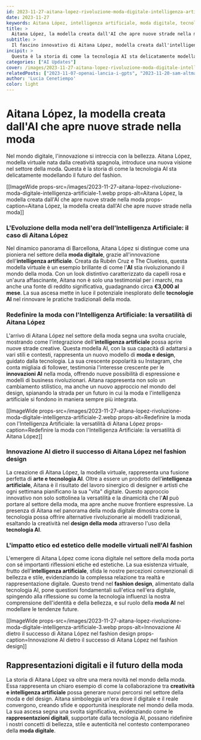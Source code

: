 ```yaml
---
id: 2023-11-27-aitana-lopez-rivoluzione-moda-digitale-intelligenza-artificiale
date: 2023-11-27
keywords: Aitana López, intelligenza artificiale, moda digitale, tecnologia AI, creatività e intelligenza artificiale, innovazione AI nella moda.
title: > 
  Aitana López, la modella creata dall'AI che apre nuove strade nella moda
subtitle: >
  Il fascino innovativo di Aitana López, modella creata dall'intelligenza artificiale spagnola
incipit: >
  Questa è la storia di come la tecnologia AI sta delicatamente modellando il futuro del fashion. Aitana López, modella virtuale nata dalla creatività dell'intelligenza artificiale spagnola, introduce una nuova visione nel settore della moda. 
categories: ["AI Updates"]
cover: /images/2023-11-27-aitana-lopez-rivoluzione-moda-digitale-intelligenza-artificiale-cover.webp
relatedPosts: ["2023-11-07-openai-lancia-i-gpts", "2023-11-20-sam-altman-greg-brockman-entrano-in-microsoft-openai","2023-11-28-gpt-store-rivoluzione-monetizzazione-intelligenza-artificiale","2023-10-01-prompt-engineering-impara-l-arte-di-scrivere-prompt-ai"]
author: 'Lucia Cenetiempo'
color: light
---
```

# Aitana López, la modella creata dall'AI che apre nuove strade nella moda

Nel mondo digitale, l'innovazione si intreccia con la bellezza. Aitana López, modella virtuale nata dalla creatività spagnola, introduce una nuova visione nel settore della moda. Questa è la storia di come la tecnologia AI sta delicatamente modellando il futuro del fashion.

[[ImageWide props-src=/images/2023-11-27-aitana-lopez-rivoluzione-moda-digitale-intelligenza-artificiale-1.webp props-alt=Aitana López, la modella creata dall'AI che apre nuove strade nella moda props-caption=Aitana López, la modella creata dall'AI che apre nuove strade nella moda]]

### L'Evoluzione della moda nell'era dell'Intelligenza Artificiale: il caso di Aitana López

Nel dinamico panorama di Barcellona, Aitana López si distingue come una pioniera nel settore della **moda digitale**, grazie all'innovazione dell'**intelligenza artificiale**. Creata da Rubén Cruz e The Clueless, questa modella virtuale è un esempio brillante di come l'**AI** stia rivoluzionando il mondo della moda. Con un look distintivo caratterizzato da capelli rosa e un'aura affascinante, Aitana non è solo una testimonial per i marchi, ma anche una fonte di reddito significativa, guadagnando circa **€3,000 al mese**. La sua ascesa mette in luce il potenziale inesplorato delle **tecnologie AI** nel rinnovare le pratiche tradizionali della moda.

### Redefinire la moda con l'Intelligenza Artificiale: la versatilità di Aitana López

L'arrivo di Aitana López nel settore della moda segna una svolta cruciale, mostrando come l'integrazione dell'**intelligenza artificiale** possa aprire nuove strade creative. Questa modella AI, con la sua capacità di adattarsi a vari stili e contesti, rappresenta un nuovo modello di **moda e design**, guidato dalla tecnologia. La sua crescente popolarità su Instagram, che conta migliaia di follower, testimonia l'interesse crescente per le **innovazioni AI** nella moda, offrendo nuove possibilità di espressione e modelli di business rivoluzionari. Aitana rappresenta non solo un cambiamento stilistico, ma anche un nuovo approccio nel mondo del design, spianando la strada per un futuro in cui la moda e l'intelligenza artificiale si fondono in maniera sempre più integrata.

[[ImageWide props-src=/images/2023-11-27-aitana-lopez-rivoluzione-moda-digitale-intelligenza-artificiale-2.webp props-alt=Redefinire la moda con l'Intelligenza Artificiale: la versatilità di Aitana López props-caption=Redefinire la moda con l'Intelligenza Artificiale: la versatilità di Aitana López]]

### Innovazione AI dietro il successo di Aitana López nel fashion design

La creazione di Aitana López, la modella virtuale, rappresenta una fusione perfetta di **arte e tecnologia AI**. Oltre a essere un prodotto dell'**intelligenza artificiale**, Aitana è il risultato del lavoro sinergico di designer e artisti che ogni settimana pianificano la sua "vita" digitale. Questo approccio innovativo non solo sottolinea la versatilità e la dinamicità che l'**AI** può portare al settore della moda, ma apre anche nuove frontiere espressive. La presenza di Aitana nel panorama della moda digitale dimostra come la tecnologia possa offrire alternative rivoluzionarie ai modelli tradizionali, esaltando la creatività nel **design della moda** attraverso l'uso della **tecnologia AI**.


### L'impatto etico ed estetico delle modelle virtuali nell'AI fashion

L'emergere di Aitana López come icona digitale nel settore della moda porta con sé importanti riflessioni etiche ed estetiche. La sua esistenza virtuale, frutto dell'**intelligenza artificiale**, sfida le nostre percezioni convenzionali di bellezza e stile, evidenziando la complessa relazione tra realtà e rappresentazione digitale. Questo trend nel **fashion design**, alimentato dalla tecnologia AI, pone questioni fondamentali sull'etica nell'era digitale, spingendo alla riflessione su come la tecnologia influenzi la nostra comprensione dell'identità e della bellezza, e sul ruolo della **moda AI** nel modellare le tendenze future.

[[ImageWide props-src=/images/2023-11-27-aitana-lopez-rivoluzione-moda-digitale-intelligenza-artificiale-3.webp props-alt=Innovazione AI dietro il successo di Aitana López nel fashion design props-caption=Innovazione AI dietro il successo di Aitana López nel fashion design]]

## Rappresentazioni digitali e il futuro della moda

La storia di Aitana López va oltre una mera novità nel mondo della moda. Essa rappresenta un chiaro esempio di come la collaborazione tra **creatività e intelligenza artificiale** possa generare nuovi percorsi nel settore della moda e del design. Aitana simboleggia un'era dove il digitale e il reale convergono, creando sfide e opportunità inesplorate nel mondo della moda. La sua ascesa segna una svolta significativa, evidenziando come le **rappresentazioni digitali**, supportate dalla tecnologia AI, possano ridefinire i nostri concetti di bellezza, stile e autenticità nel contesto contemporaneo della **moda digitale**.

